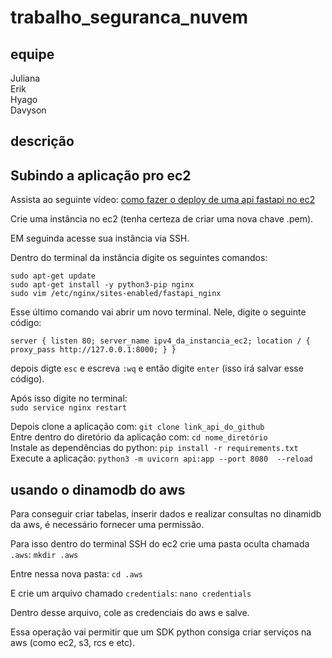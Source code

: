 # trabalho_seguranca_nuvem

## equipe

Juliana  
Erik  
Hyago  
Davyson  

## descrição

## Subindo a aplicação pro ec2
Assista ao seguinte vídeo: [como fazer o deploy de uma api fastapi no ec2](https://www.youtube.com/watch?v=SgSnz7kW-Ko)

Crie uma instância no ec2 (tenha certeza de criar uma nova chave .pem). 

EM seguinda acesse sua instância via SSH. 

Dentro do terminal da instância digite os seguintes comandos:  

`sudo apt-get update`  
`sudo apt-get install -y python3-pip nginx`  
`sudo vim /etc/nginx/sites-enabled/fastapi_nginx`  

Esse último comando vai abrir um novo terminal. Nele, digite o seguinte código:  

`
server {
        listen 80;
        server_name ipv4_da_instancia_ec2;
        location / {
                proxy_pass http://127.0.0.1:8000;
        }
}
`

depois digte `esc` e escreva `:wq` e então digite `enter` (isso irá salvar esse código).  

Após isso digite no terminal:  
`sudo service nginx restart`  

Depois clone a aplicação com: `git clone link_api_do_github`  
Entre dentro do diretório da aplicação com: `cd nome_diretório`  
Instale as dependências do python: `pip install -r requirements.txt`  
Execute a aplicação: `python3 -m uvicorn api:app --port 8080  --reload`  

## usando o dinamodb do aws
Para conseguir criar tabelas, inserir dados e realizar consultas no dinamidb da aws, é necessário fornecer uma permissão.  

Para isso dentro do terminal SSH do ec2 crie uma pasta oculta chamada `.aws`: `mkdir .aws`  

Entre nessa nova pasta: `cd .aws`  

E crie um arquivo chamado `credentials`: `nano credentials`  

Dentro desse arquivo, cole as credenciais do aws e salve.

Essa operação vai permitir que um SDK python consiga criar serviços na aws (como ec2, s3, rcs e etc).
